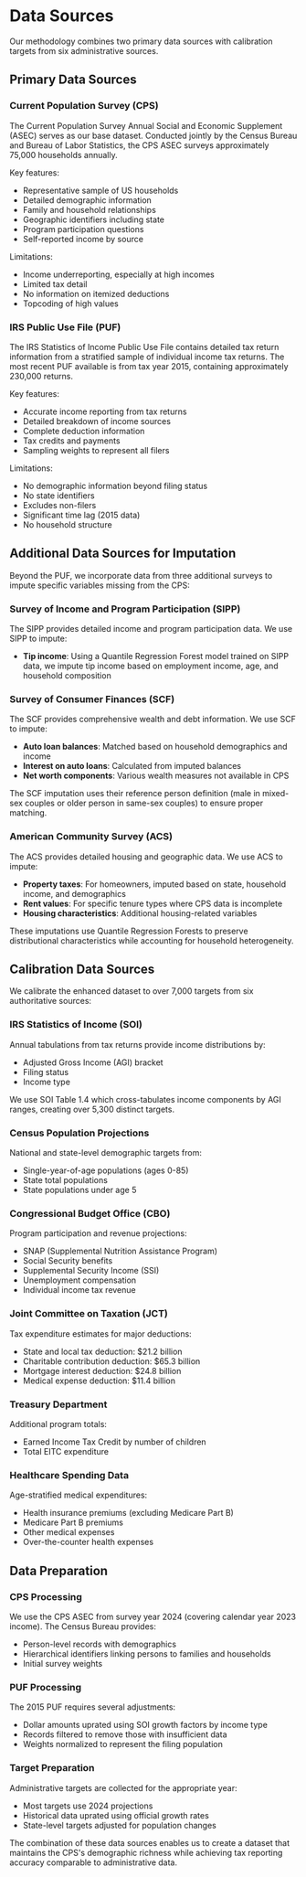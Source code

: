 # Data Sources

Our methodology combines two primary data sources with calibration targets from six administrative sources.

## Primary Data Sources

### Current Population Survey (CPS)

The Current Population Survey Annual Social and Economic Supplement (ASEC) serves as our base dataset. Conducted jointly by the Census Bureau and Bureau of Labor Statistics, the CPS ASEC surveys approximately 75,000 households annually.

Key features:
- Representative sample of US households
- Detailed demographic information
- Family and household relationships
- Geographic identifiers including state
- Program participation questions
- Self-reported income by source

Limitations:
- Income underreporting, especially at high incomes
- Limited tax detail
- No information on itemized deductions
- Topcoding of high values

### IRS Public Use File (PUF)

The IRS Statistics of Income Public Use File contains detailed tax return information from a stratified sample of individual income tax returns. The most recent PUF available is from tax year 2015, containing approximately 230,000 returns.

Key features:
- Accurate income reporting from tax returns
- Detailed breakdown of income sources
- Complete deduction information
- Tax credits and payments
- Sampling weights to represent all filers

Limitations:
- No demographic information beyond filing status
- No state identifiers
- Excludes non-filers
- Significant time lag (2015 data)
- No household structure

## Additional Data Sources for Imputation

Beyond the PUF, we incorporate data from three additional surveys to impute specific variables missing from the CPS:

### Survey of Income and Program Participation (SIPP)

The SIPP provides detailed income and program participation data. We use SIPP to impute:
- **Tip income**: Using a Quantile Regression Forest model trained on SIPP data, we impute tip income based on employment income, age, and household composition

### Survey of Consumer Finances (SCF)

The SCF provides comprehensive wealth and debt information. We use SCF to impute:
- **Auto loan balances**: Matched based on household demographics and income
- **Interest on auto loans**: Calculated from imputed balances
- **Net worth components**: Various wealth measures not available in CPS

The SCF imputation uses their reference person definition (male in mixed-sex couples or older person in same-sex couples) to ensure proper matching.

### American Community Survey (ACS)

The ACS provides detailed housing and geographic data. We use ACS to impute:
- **Property taxes**: For homeowners, imputed based on state, household income, and demographics
- **Rent values**: For specific tenure types where CPS data is incomplete
- **Housing characteristics**: Additional housing-related variables

These imputations use Quantile Regression Forests to preserve distributional characteristics while accounting for household heterogeneity.

## Calibration Data Sources

We calibrate the enhanced dataset to over 7,000 targets from six authoritative sources:

### IRS Statistics of Income (SOI)

Annual tabulations from tax returns provide income distributions by:
- Adjusted Gross Income (AGI) bracket
- Filing status
- Income type

We use SOI Table 1.4 which cross-tabulates income components by AGI ranges, creating over 5,300 distinct targets.

### Census Population Projections

National and state-level demographic targets from:
- Single-year-of-age populations (ages 0-85)
- State total populations
- State populations under age 5

### Congressional Budget Office (CBO)

Program participation and revenue projections:
- SNAP (Supplemental Nutrition Assistance Program)
- Social Security benefits
- Supplemental Security Income (SSI)
- Unemployment compensation
- Individual income tax revenue

### Joint Committee on Taxation (JCT)

Tax expenditure estimates for major deductions:
- State and local tax deduction: $21.2 billion
- Charitable contribution deduction: $65.3 billion
- Mortgage interest deduction: $24.8 billion
- Medical expense deduction: $11.4 billion

### Treasury Department

Additional program totals:
- Earned Income Tax Credit by number of children
- Total EITC expenditure

### Healthcare Spending Data

Age-stratified medical expenditures:
- Health insurance premiums (excluding Medicare Part B)
- Medicare Part B premiums
- Other medical expenses
- Over-the-counter health expenses

## Data Preparation

### CPS Processing

We use the CPS ASEC from survey year 2024 (covering calendar year 2023 income). The Census Bureau provides:
- Person-level records with demographics
- Hierarchical identifiers linking persons to families and households
- Initial survey weights

### PUF Processing

The 2015 PUF requires several adjustments:
- Dollar amounts uprated using SOI growth factors by income type
- Records filtered to remove those with insufficient data
- Weights normalized to represent the filing population

### Target Preparation

Administrative targets are collected for the appropriate year:
- Most targets use 2024 projections
- Historical data uprated using official growth rates
- State-level targets adjusted for population changes

The combination of these data sources enables us to create a dataset that maintains the CPS's demographic richness while achieving tax reporting accuracy comparable to administrative data.